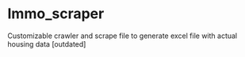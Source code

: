 # Immo_scraper
Customizable crawler and scrape file to generate excel file with actual housing data [outdated]

